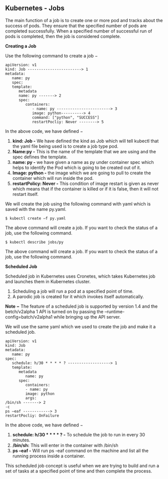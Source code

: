 ## **Kubernetes - Jobs**

The main function of a job is to create one or more pod and tracks about the success of pods. They ensure that the specified number of pods are completed successfully. When a specified number of successful run of pods is completed, then the job is considered complete.

**Creating a Job**

Use the following command to create a job −

```
apiVersion: v1
kind: Job ------------------------> 1
metadata:
   name: py
   spec:
   template:
      metadata
      name: py -------> 2
      spec:
         containers:
            - name: py ------------------------> 3
            image: python----------> 4
            command: ["python", "SUCCESS"]
            restartPocliy: Never --------> 5
```

In the above code, we have defined −

  1. **kind: Job -** We have defined the kind as Job which will tell kubectl that the yaml file being used is to create a job type pod.
  2. **Name:py -** This is the name of the template that we are using and the spec defines the template.
  3. **name: py -** we have given a name as py under container spec which helps to identify the Pod which is going to be created out of it.
  4. **Image: python -** the image which we are going to pull to create the container which will run inside the pod.
  5. **restartPolicy: Never -** This condition of image restart is given as never which means that if the container is killed or if it is false, then it will not restart itself.

We will create the job using the following command with yaml which is saved with the name py.yaml.

```
$ kubectl create –f py.yaml
```

The above command will create a job. If you want to check the status of a job, use the following command.

```
$ kubectl describe jobs/py
```

The above command will create a job. If you want to check the status of a job, use the following command.

**Scheduled Job**

Scheduled job in Kubernetes uses Cronetes, which takes Kubernetes job and launches them in Kubernetes cluster.

  1. Scheduling a job will run a pod at a specified point of time.
  2. A parodic job is created for it which invokes itself automatically.

**Note −** The feature of a scheduled job is supported by version 1.4 and the betch/v2alpha 1 API is turned on by passing the –runtime-config=batch/v2alpha1 while bringing up the API server.

We will use the same yaml which we used to create the job and make it a scheduled job.

```
apiVersion: v1
kind: Job
metadata:
   name: py
spec:
   schedule: h/30 * * * * ? -------------------> 1
   template:
      metadata
         name: py
      spec:
         containers:
         - name: py
         image: python
         args:
/bin/sh -------> 2
-c
ps –eaf ------------> 3
restartPocliy: OnFailure
```

In the above code, we have defined −

  1. **schedule: h/30 * * * * ? -** To schedule the job to run in every 30 minutes.
  2. **/bin/sh:** This will enter in the container with /bin/sh
  3. **ps –eaf -** Will run ps -eaf command on the machine and list all the running process inside a container.


This scheduled job concept is useful when we are trying to build and run a set of tasks at a specified point of time and then complete the process.

